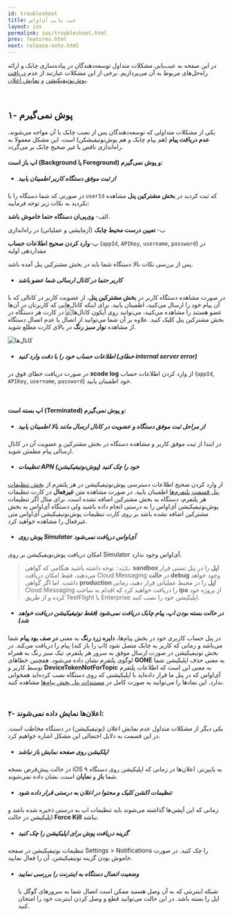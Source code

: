 ```yaml
---
id: troubleshoot
title: عیب یابی آی‌او‌اس
layout: ios
permalink: ios/troubleshoot.html
prev: features.html
next: release-note.html
---
```


در این صفحه به عیب‌یابی مشکلات متداول توسعه‌دهندگان در پیاده‌سازی چابک و ارائه راه‌‌حل‌های مربوط به آن می‌پردازیم. برخی از این مشکلات عبارتند از عدم [دریافت پوش‌نوتیفیکیشن](/ios/troubleshoot.html#۱--پوش-نمیگیرم) و [نمایش اعلان](/ios/troubleshoot.html#۲--اعلانها-نمایش-داده-نمیشوند).

<Br>

## ۱- پوش نمی‌گیرم

یکی از مشکلات متداولی که توسعه‌دهندگان پس از نصب چابک با آن مواجه می‌شوند،‌ **عدم دریافت پیام** (هم پیام چابک و هم پوش‌نوتیفیشکن) است. این مشکل معمولا به راه‌اندازی ناقص یا غیر صحیح چابک بر می‌گردد.

#### اپ باز است (Background یا Foreground) و پوش نمی‌گیرم:

- ##### از ثبت موفق دستگاه کاربر اطمینان یابید

در صورتی که شما دستگاه را با `userId` که ثبت کردید در **بخش مشترکین پنل** مشاهده نکردید به نکات زیر توجه فرمایید:

الف- **وی‌پی‌ان دستگاه حتما خاموش باشد**.

ب- **تعیین درست محیط چابک** (آزمایشی و عملیاتی) در راه‌اندازی

پ-**وارد کردن صحیح اطلاعات حساب** (`appId`, `APIKey`, `username`, `password`) در مقداردهی اولیه


پس از بررسی نکات بالا دستگاه شما باید در بخش مشترکین پنل آمده باشد. 

- ##### کاربر حتما در کانال ارسالی شما عضو باشد

در صورت مشاهده دستگاه کاربر در **بخش مشترکین پنل**، از عضویت کاربر در کانالی که با آن پیام خود را ارسال می‌کنید، اطمینان یابید. برای اینکه کانال‌هایی که کاربرتان در آن‌ها عضو هستند را مشاهده می‌کنید، می‌توانید روی آیکون ![کانال‌ها](http://uupload.ir/files/24jn_channels.png) در کارت هر دستگاه در بخش مشترکین پنل کلیک کنید. علاوه بر آن شما می‌توانید از اتصال یا عدم اتصال دستگاه از مشاهده **نوار سبز رنگ** در بالای کارت مطلع شوید.


![کانال‌ها](http://uupload.ir/files/avly_test.png
)

- ##### اطلاعات حساب خود را با دقت وارد کنید (خطای internal server error)

در صورت دریافت خطای فوق در **xcode log** از وارد کردن اطلاعات حساب (`appId`, `APIKey`, `username`, `password`) خود اطمینان یابید.

<Br>

#### اپ بسته است (Terminated) و پوش نمی‌گیرم:

- ##### از مراحل ثبت موفق دستگاه و عضویت در کانال ارسال مانند بالا اطمینان یابید

در ابتدا از ثبت موفق کاربر و مشاهده دستگاه در بخش مشترکین و عضویت آن در کانال ارسالی پیام مطمئن شوید.

- ##### تنظیمات APN (پوش‌نوتیفیکیشن) خود را چک کنید

از وارد کردن صحیح اطلاعات دسترسی پوش‌نوتیفیکیشن در هر پلتفرم از [بخش تنظیمات پنل قسمت پلتفرم‌ها](https://doc.chabokpush.com/panel/settings.html#%D9%BE%D9%84%D8%AA%D9%81%D8%B1%D9%85%D9%87%D8%A7) اطمینان یابید.
در صورت مشاهده متن **غیرفعال** در کارت تنظیمات هر پلتفرم، دستگاه به بخش مشترکین اضافه نشده است. برای مثال اگر تنظیمات پوش‌نوتیفیکیشن آی‌اواس را به درستی انجام داده باشید ولی دستگاه آی‌اواس به بخش مشترکین اضافه نشده باشد بر روی کارت تنظیمات پوش‌نوتیفیکیشن آی‌اواس متن غیرفعال را مشاهده خواهید کرد.

- ##### پوش‌ روی Simulator آی‌او‌اس دریافت نمی‌شود 

امکان دریافت پوش‌نویفیکیشن بر روی Simulator آی‌او‌اس وجود ندارد.

> `نکته:‍` توجه داشته باشید هنگامی که گواهی **sandbox اپل** را در پنل تستی قرار می‌دهید، فقط امکان دریافت Cloud Messaging در **حالت debug** وجود خواهد داشت. اما اگر گواهی **production اپل** را در محیط عملیاتی قرار دهید، زمانی Cloud Messaging را دریافت خواهید کرد که اقدام به ساخت **ipa** از پروژه خود کرده و از طریق TestFlight یا Enterprise اپلیکیشن خود را نصب کنید.

- ##### در حالت بسته بودن اپ، پیام چابک دریافت نمی‌شود (فقط نوتیفیکیشن دریافت خواهد شد)

در پنل حساب کاربری خود در بخش پیام‌ها، **دایره زرد رنگ** به معنی **در صف بود پیام** شما می‌باشد و زمانی که کاربر به چابک متصل شود (اپ را باز کند) پیام را دریافت می‌کند. در بخش نوتیفیکیشن در صورت ارسال موفق به سرور هر پلتفرم، تیک سبز رنگ به همراه لوگوی پلتفرم نشان داده می‌شود. همچنین خطاهای **GONE** به معنی حذف اپلیکیشن شما توسط کاربر و **DeviceTokenNotForTopic** به معنی این است که اطلاعات پلتفرم آی‌او‌اس که در پنل ما قرار داده‌اید با اپلیکیشنی که روی دستگاه نصب کرده‌اید همخوانی ندارد. این نمادها را می‌توانید به صورت کامل در [مستندات پنل بخش پیام‌ها](https://doc.chabokpush.com/panel/inbox.html#نمادهای-وضعیت-پیام) مشاهده کنید.

<Br>

### ۲- اعلان‌ها نمایش داده نمی‌شوند:

یکی دیگر از مشکلات متداول عدم نمایش اعلان (نوتیفیکیشن) در دستگاه مخاطب است. در این قسمت به دلایل احتمالی این مشکل اشاره‌ خواهیم کرد.

- ##### اپلکیشن روی صفحه نمایش باز نباشد

در حالت پیش‌فرض نسخه iOS ۹ به پایین‌تر، اعلان‌ها در زمانی که اپلیکیشن روی دستگاه شما **باز** و **نمایان** است، نشان داده نمی‌شوند.


- ##### تنظیمات اکشن کلیک و محتوا در اعلان به درستی قرار داده‌ شود

زمانی که این آپشن‌ها گذاشته می‌شوند باید تنظیمات اپ به‌ درستی ذخیره شده باشد و اپلیکیشن در حالت **Force Kill** نباشد.


- ##### گزینه دریافت پوش برای اپلیکیشن را چک کنید

تنظیمات نوتیفیکیشن در صفحه Settings > Notifications را چک کنید. در صورت خاموش بودن گزینه نوتیفیکیشن، آن را فعال نمایید.


- ##### وضعیت اتصال دستگاه به اینترنت را بررسی نمایید

  شبکه اینترنتی که به آن وصل هستید ممکن است اتصال شما به سرورهای گوگل یا اپل را بسته باشد. در این حالت می‌توانید قطع و وصل کردن اینترنت خود را امتحان کنید.

 
